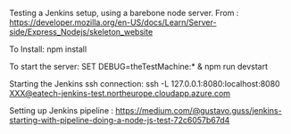 Testing a Jenkins setup, using a barebone node server.
   From : https://developer.mozilla.org/en-US/docs/Learn/Server-side/Express_Nodejs/skeleton_website

To Install:
   npm install

To start the server:
   SET DEBUG=theTestMachine:* & npm run devstart

Starting the Jenkins ssh connection:
  ssh -L 127.0.0.1:8080:localhost:8080 XXX@eatech-jenkins-test.northeurope.cloudapp.azure.com
  
Setting up Jenkins pipeline :
   https://medium.com/@gustavo.guss/jenkins-starting-with-pipeline-doing-a-node-js-test-72c6057b67d4
   
   
 
